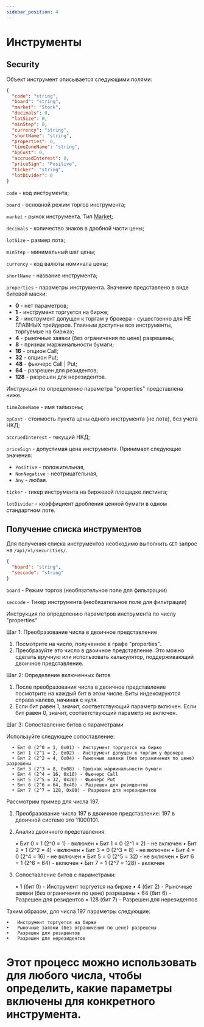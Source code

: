 ```yaml
---
sidebar_position: 4
---
```


# Инструменты

## Security

Объект инструмент описывается следующими полями:

```json
{
  "code": "string",
  "board": "string",
  "market": "Stock",
  "decimals": 0,
  "lotSize": 0,
  "minStep": 0,
  "currency": "string",
  "shortName": "string",
  "properties": 0,
  "timeZoneName": "string",
  "bpCost": 0,
  "accruedInterest": 0,
  "priceSign": "Positive",
  "ticker": "string",
  "lotDivider": 0
}
```

`code` - код инструмента;

`board` - основной режим торгов инструмента;

`market` - рынок инструмента. Тип [Market](common-types.md#market);

`decimals` - количество знаков в дробной части цены;

`lotSize` - размер лота;

`minStep` - минимальный шаг цены;

`currency` - код валюты номинала цены;

`shortName` - название инструмента;

`properties` - параметры инструмента. Значение представлено в виде битовой маски:

- **0** - нет параметров;
- **1** - инструмент торгуется на бирже;
- **2** - инструмент допущен к торгам у брокера - существенно для НЕ ГЛАВНЫХ трейдеров. Главным доступны все инструменты, торгуемые на биржах;
- **4** - рыночные заявки (без ограничения по цене) разрешены;
- **8** - признак маржинальности бумаги;
- **16** - опцион Call;
- **32** - опцион Put;
- **48** - фьючерс Call | Put;
- **64** - разрешен для резидентов;
- **128** - разрешен для нерезидентов.

Инструкция по определению параметра "properties" представлена ниже.

`timeZoneName` - имя таймзоны;

`bpCost` - стоимость пункта цены одного инструмента (не лота), без учета НКД;

`accruedInterest` - текущий НКД;

`priceSign` - допустимая цена инструмента. Принимает следующие значения:

- `Positive` - положительная,
- `NonNegative` - неотрицательная,
- `Any` - любая.

`ticker` - тикер инструмента на биржевой площадке листинга;

`lotDivider` - коэффициент дробления ценной бумаги в одном стандартном лоте.

## Получение списка инструментов

Для получения списка инструментов необходимо выполнить `GET` запрос на `/api/v1/securities/`.

```json
{
  "board": "string",
  "seccode": "string"
}
```

`board` - Режим торгов (необязательное поле для фильтрации)

`seccode` - Тикер инструмента (необязательное поле для фильтрации)

Инструкция по определению параметров инструмента по числу "properties"

Шаг 1: Преобразование числа в двоичное представление
1.	Посмотрите на число, полученное в графе "properties".
2.	Преобразуйте это число в двоичное представление. Это можно сделать вручную или использовать калькулятор, поддерживающий двоичное представление.

Шаг 2: Определение включенных битов
1.	После преобразования числа в двоичное представление посмотрите на каждый бит в этом числе. Биты индексируются справа налево, начиная с нуля.
2.	Если бит равен 1, значит, соответствующий параметр включен. Если бит равен 0, значит, соответствующий параметр не включен.


Шаг 3: Сопоставление битов с параметрами

Используйте следующее сопоставление:

      •	Бит 0 (2^0 = 1, 0x01) - Инструмент торгуется на бирже
      •	Бит 1 (2^1 = 2, 0x02) - Инструмент допущен к торгам у брокера
      •	Бит 2 (2^2 = 4, 0x04) - Рыночные заявки (без ограничения по цене) разрешены
      •	Бит 3 (2^3 = 8, 0x08) - Признак маржинальности бумаги
      •	Бит 4 (2^4 = 16, 0x10) - Фьючерс Call
      •	Бит 5 (2^5 = 32, 0x20) - Фьючерс Put
      •	Бит 6 (2^6 = 64, 0x40) - Разрешен для резидентов
      •	Бит 7 (2^7 = 128, 0x80) - Разрешен для нерезидентов

Рассмотрим пример для числа 197.
1.	Преобразование числа 197 в двоичное представление: 197 в двоичной системе это 11000101.
2.	Анализ двоичного представления:

    •	Бит 0 = 1 (2^0 = 1) - включен
    •	Бит 1 = 0 (2^1 = 2) - не включен
    •	Бит 2 = 1 (2^2 = 4) - включен
    •	Бит 3 = 0 (2^3 = 8) - не включен
    •	Бит 4 = 0 (2^4 = 16) - не включен
    •	Бит 5 = 0 (2^5 = 32) - не включен
    •	Бит 6 = 1 (2^6 = 64) - включен
    •	Бит 7 = 1 (2^7 = 128) - включен

3.	Сопоставление битов с параметрами:

    •	1 (бит 0) - Инструмент торгуется на бирже
    •	4 (бит 2) - Рыночные заявки (без ограничения по цене) разрешены
    •	64 (бит 6) - Разрешен для резидентов
    •	128 (бит 7) - Разрешен для нерезидентов

Таким образом, для числа 197 параметры следующие:

    •	Инструмент торгуется на бирже
    •	Рыночные заявки (без ограничения по цене) разрешены
    •	Разрешен для резидентов
    •	Разрешен для нерезидентов

Этот процесс можно использовать для любого числа, чтобы определить, какие параметры включены для конкретного инструмента.
=======